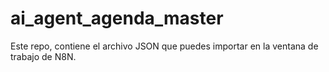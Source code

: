 # ai_agent_agenda_master
Este repo, contiene el archivo JSON que puedes importar en la ventana de trabajo de N8N.
